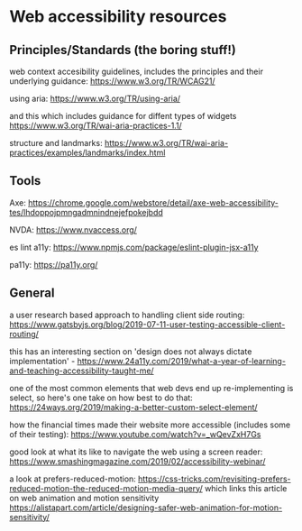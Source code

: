 # Web accessibility resources

## Principles/Standards (the boring stuff!)

web context accesibility guidelines, includes the principles and their underlying guidance: https://www.w3.org/TR/WCAG21/

using aria: https://www.w3.org/TR/using-aria/

and this which includes guidance for diffent types of widgets https://www.w3.org/TR/wai-aria-practices-1.1/

structure and landmarks: https://www.w3.org/TR/wai-aria-practices/examples/landmarks/index.html

## Tools

Axe: https://chrome.google.com/webstore/detail/axe-web-accessibility-tes/lhdoppojpmngadmnindnejefpokejbdd

NVDA: https://www.nvaccess.org/

es lint a11y: https://www.npmjs.com/package/eslint-plugin-jsx-a11y

pa11y: https://pa11y.org/

## General

a user research based approach to handling client side routing:  https://www.gatsbyjs.org/blog/2019-07-11-user-testing-accessible-client-routing/

this has an interesting section on 'design does not always dictate implementation' - https://www.24a11y.com/2019/what-a-year-of-learning-and-teaching-accessibility-taught-me/

one of the most common elements that web devs end up re-implementing is select, so here's one take on how best to do that: https://24ways.org/2019/making-a-better-custom-select-element/

how the financial times made their website more accessible (includes some of their testing): https://www.youtube.com/watch?v=_wQevZxH7Gs

good look at what its like to navigate the web using a screen reader: https://www.smashingmagazine.com/2019/02/accessibility-webinar/

a look at prefers-reduced-motion: https://css-tricks.com/revisiting-prefers-reduced-motion-the-reduced-motion-media-query/ which links this article on web animation and motion sensitivity https://alistapart.com/article/designing-safer-web-animation-for-motion-sensitivity/

